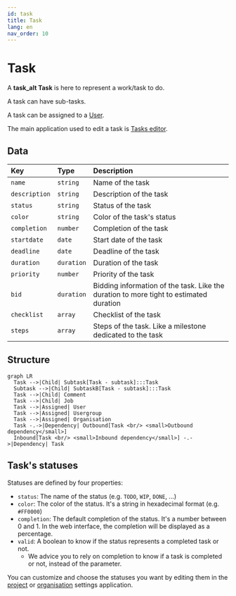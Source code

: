 ```yaml
---
id: task
title: Task
lang: en
nav_order: 10
---
```


# Task

A **<span class="aq-icon outline">task_alt</span> Task** is here to represent a work/task to do.

A task can have sub-tasks.

A task can be assigned to a [User](./user.md).

The main application used to edit a task is [Tasks editor](../applications/tasks.md).

## Data

| Key | Type | Description |
| :--- | :---- | :----------- |
| `name` | `string` | Name of the task |
| `description` | `string` | Description of the task |
| `status` | `string` | Status of the task |
| `color` | `string` | Color of the task's status |
| `completion` | `number` | Completion of the task |
| `startdate` | `date` | Start date of the task |
| `deadline` | `date` | Deadline of the task |
| `duration` | `duration` | Duration of the task |
| `priority` | `number` | Priority of the task |
| `bid` | `duration` | Bidding information of the task. Like the duration to more tight to estimated duration |
| `checklist` | `array` | Checklist of the task |
| `steps` | `array` | Steps of the task. Like a milestone dedicated to the task |


## Structure

```mermaid
graph LR
  Task -->|Child| Subtask[Task - subtask]:::Task
  Subtask -->|Child| SubtaskB[Task - subtask]:::Task
  Task -->|Child| Comment
  Task -->|Child| Job
  Task -->|Assigned| User
  Task -->|Assigned| Usergroup
  Task -->|Assigned| Organisation
  Task -.->|Dependency| Outbound[Task <br/> <small>Outbound dependency</small>]
  Inbound[Task <br/> <small>Inbound dependency</small>] -.->|Dependency| Task
```

## Task's statuses

Statuses are defined by four properties:

- `status`: The name of the status (e.g. `TODO`, `WIP`, `DONE`, ...)
- `color`: The color of the status. It's a string in hexadecimal format (e.g. `#FF0000`)
- `completion`: The default completion of the status. It's a number between 0 and 1. In the web interface, the completion will be displayed as a percentage.
- `valid`: A boolean to know if the status represents a completed task or not.
  - We advice you to rely on completion to know if a task is completed or not, instead of the parameter.


You can customize and choose the statuses you want by editing them in the [project](../applications/projectsettings.md#properties) or [organisation](../applications/organisation.md#properties) settings application.